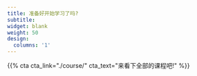 ```yaml
---
title: 准备好开始学习了吗?
subtitle:
widget: blank
weight: 50
design:
  columns: '1'
---
```


{{% cta cta_link="./course/" cta_text="来看下全部的课程吧!" %}}
